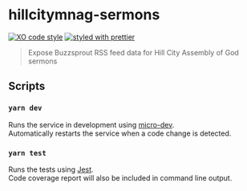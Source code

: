# hillcitymnag-sermons

[![XO code style](https://img.shields.io/badge/code_style-XO-5ed9c7.svg)](https://github.com/sindresorhus/xo)
[![styled with prettier](https://img.shields.io/badge/styled_with-prettier-ff69b4.svg)](https://github.com/prettier/prettier)

> Expose Buzzsprout RSS feed data for Hill City Assembly of God sermons

## Scripts

### `yarn dev`

Runs the service in development using [micro-dev](https://github.com/zeit/micro-dev).<br>
Automatically restarts the service when a code change is detected.

### `yarn test`

Runs the tests using [Jest](https://facebook.github.io/jest/).<br>
Code coverage report will also be included in command line output.
